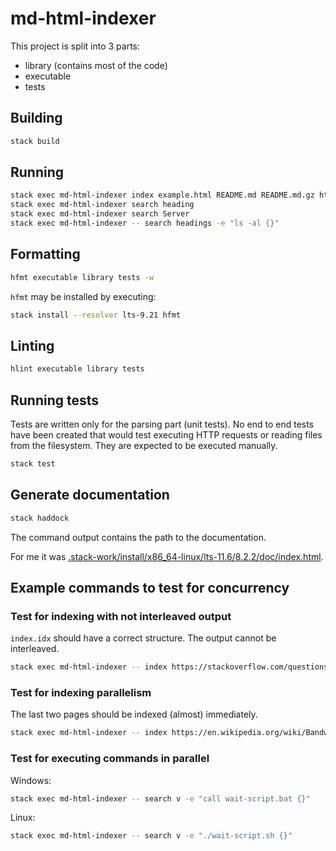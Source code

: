 # md-html-indexer

This project is split into 3 parts:

* library (contains most of the code)
* executable
* tests

## Building

```bash
stack build
```

## Running

```bash
stack exec md-html-indexer index example.html README.md README.md.gz http://w3schools.com
stack exec md-html-indexer search heading
stack exec md-html-indexer search Server
stack exec md-html-indexer -- search headings -e "ls -al {}"
```

## Formatting

```bash
hfmt executable library tests -w
```

`hfmt` may be installed by executing:

```bash
stack install --resolver lts-9.21 hfmt
```

## Linting

```bash
hlint executable library tests
```

## Running tests

Tests are written only for the parsing part (unit tests). No end to end tests have been created
that would test executing HTTP requests or reading files from the filesystem. They are expected
to be executed manually.

```bash
stack test
```

## Generate documentation

```bash
stack haddock
```

The command output contains the path to the documentation.

For me it was [.stack-work/install/x86_64-linux/lts-11.6/8.2.2/doc/index.html](.stack-work/install/x86_64-linux/lts-11.6/8.2.2/doc/index.html).

## Example commands to test for concurrency

### Test for indexing with not interleaved output

`index.idx` should have a correct structure. The output cannot be interleaved.

```bash
stack exec md-html-indexer -- index https://stackoverflow.com/questions/857653/get-a-list-of-urls-from-a-site http://hackage.haskell.org/package/base-4.11.1.0/docs/System-IO-Unsafe.html https://hackage.haskell.org/package/base-4.9.1.0/docs/Control-Concurrent-MVar.html http://hackage.haskell.org/package/base-4.11.1.0/docs/Control-Concurrent.html http://hackage.haskell.org/package/parallel-3.1.0.1/docs/Control-Parallel-Strategies.html http://hackage.haskell.org/package/deepseq-1.4.3.0/docs/Control-DeepSeq.html#v:force http://book.realworldhaskell.org/read/concurrent-and-multicore-programming.html http://hackage.haskell.org/package/stm-conduit-4.0.0/docs/Data-Conduit-Async.html https://docs.expo.io/versions/latest/guides/push-notifications https://facebook.github.io/react-native/docs/asyncstorage.html#getitem https://www.abeautifulsite.net/downloading-a-list-of-urls-automatically https://developers.google.com/search/docs/guides/create-URLs https://developers.google.com/search/docs/guides/enhance-site https://en.wikipedia.org/wiki/Bandwidth_throttling
```

### Test for indexing parallelism

The last two pages should be indexed (almost) immediately.

```bash
stack exec md-html-indexer -- index https://en.wikipedia.org/wiki/Bandwidth_throttling https://httpstat.us/200?sleep=10000  https://developers.google.com/search/docs/guides/enhance-site https://httpstat.us/200?sleep=1000
```

### Test for executing commands in parallel

Windows:

```bash
stack exec md-html-indexer -- search v -e "call wait-script.bat {}"
```

Linux:

```bash
stack exec md-html-indexer -- search v -e "./wait-script.sh {}"
```
